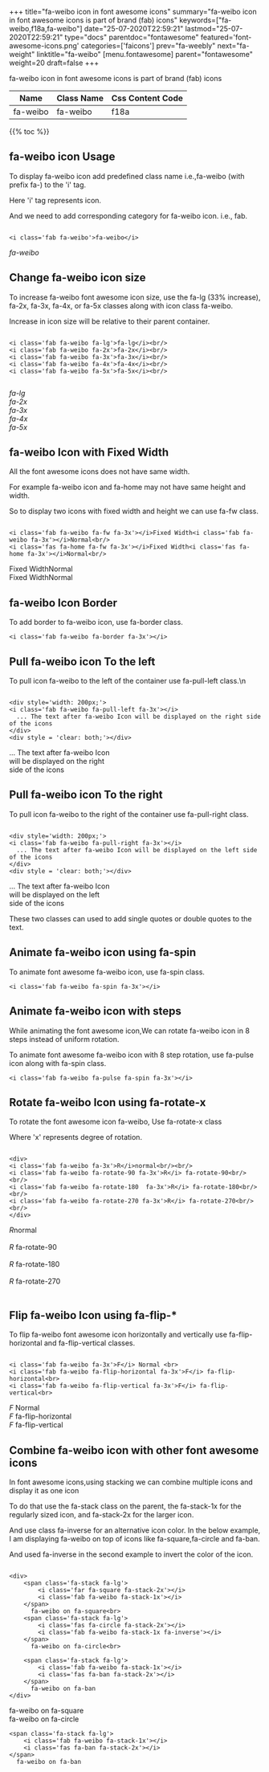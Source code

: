 +++
title="fa-weibo icon in font awesome icons"
summary="fa-weibo icon in font awesome icons is part of brand (fab) icons"
keywords=["fa-weibo,f18a,fa-weibo"]
date="25-07-2020T22:59:21"
lastmod="25-07-2020T22:59:21"
type="docs"
parentdoc="fontawesome"
featured='font-awesome-icons.png'
categories=['faicons']
prev="fa-weebly"
next="fa-weight"
linktitle="fa-weibo"
[menu.fontawesome]
parent="fontawesome"
weight=20
draft=false
+++


fa-weibo icon in font awesome icons is part of brand (fab) icons

<div class='table-responsive'><table class='table'><thead><tr><th>Name</th><th>Class Name</th><th>Css Content Code</th></tr></thead><tbody><tr><td>fa-weibo</td><td>fa-weibo</td><td>f18a</td></tr></tbody></table></div>


{{% toc %}}


## fa-weibo icon Usage

To display fa-weibo icon add predefined class name i.e.,fa-weibo (with prefix fa-) to the 'i' tag.

Here 'i' tag represents icon.

And we need to add corresponding category for fa-weibo icon. i.e., fab.


```

<i class='fab fa-weibo'>fa-weibo</i>
```

<i class='fab fa-weibo'>fa-weibo</i>




## Change fa-weibo icon size
To increase fa-weibo font awesome icon size, use the fa-lg (33% increase), fa-2x, fa-3x, fa-4x, or fa-5x classes along with icon class fa-weibo.

Increase in icon size will be relative to their parent container. 

```

<i class='fab fa-weibo fa-lg'>fa-lg</i><br/>
<i class='fab fa-weibo fa-2x'>fa-2x</i><br/>
<i class='fab fa-weibo fa-3x'>fa-3x</i><br/>
<i class='fab fa-weibo fa-4x'>fa-4x</i><br/>
<i class='fab fa-weibo fa-5x'>fa-5x</i><br/>
            
```

<i class='fab fa-weibo fa-lg'>fa-lg</i><br/>
<i class='fab fa-weibo fa-2x'>fa-2x</i><br/>
<i class='fab fa-weibo fa-3x'>fa-3x</i><br/>
<i class='fab fa-weibo fa-4x'>fa-4x</i><br/>
<i class='fab fa-weibo fa-5x'>fa-5x</i><br/>
            



## fa-weibo Icon with Fixed Width 

All the font awesome icons does not have same width.

For example fa-weibo icon and fa-home may not have same height and width.

So to display two icons with fixed width and height we can use fa-fw class.


```

<i class='fab fa-weibo fa-fw fa-3x'></i>Fixed Width<i class='fab fa-weibo fa-3x'></i>Normal<br/>
<i class='fas fa-home fa-fw fa-3x'></i>Fixed Width<i class='fas fa-home fa-3x'></i>Normal<br/>
```

<i class='fab fa-weibo fa-fw fa-3x'></i>Fixed Width<i class='fab fa-weibo fa-3x'></i>Normal<br/>
<i class='fas fa-home fa-fw fa-3x'></i>Fixed Width<i class='fas fa-home fa-3x'></i>Normal<br/>



## fa-weibo Icon Border 

To add border to fa-weibo icon, use fa-border class.


```
<i class='fab fa-weibo fa-border fa-3x'></i>

```
<i class='fab fa-weibo fa-border fa-3x'></i>





## Pull fa-weibo icon To the left

To pull icon fa-weibo to the left of the container use fa-pull-left class.\n

```

<div style='width: 200px;'>
<i class='fab fa-weibo fa-pull-left fa-3x'></i>
  ... The text after fa-weibo Icon will be displayed on the right side of the icons
</div>
<div style = 'clear: both;'></div>
```

<div style='width: 200px;'>
<i class='fab fa-weibo fa-pull-left fa-3x'></i>
  ... The text after fa-weibo Icon will be displayed on the right side of the icons
</div>
<div style = 'clear: both;'></div>




## Pull fa-weibo icon To the right
To pull icon fa-weibo to the right of the container use fa-pull-right class.

```

<div style='width: 200px;'>
<i class='fab fa-weibo fa-pull-right fa-3x'></i>
  ... The text after fa-weibo Icon will be displayed on the left side of the icons
</div>
<div style = 'clear: both;'></div>
```

<div style='width: 200px;'>
<i class='fab fa-weibo fa-pull-right fa-3x'></i>
  ... The text after fa-weibo Icon will be displayed on the left side of the icons
</div>
<div style = 'clear: both;'></div>

These two classes can used to add single quotes or double quotes to the text.


## Animate fa-weibo icon using fa-spin
To animate font awesome fa-weibo icon, use fa-spin class.

```
<i class='fab fa-weibo fa-spin fa-3x'></i>
```
<i class='fab fa-weibo fa-spin fa-3x'></i>




## Animate fa-weibo icon with steps
While animating the font awesome icon,We can rotate fa-weibo icon in 8 steps instead of uniform rotation.

To animate font awesome fa-weibo icon with 8 step rotation, use fa-pulse icon along with fa-spin class.


```
<i class='fab fa-weibo fa-pulse fa-spin fa-3x'></i>

```
<i class='fab fa-weibo fa-pulse fa-spin fa-3x'></i>





## Rotate fa-weibo Icon using fa-rotate-x
To rotate the font awesome icon fa-weibo, Use fa-rotate-x class

Where 'x' represents degree of rotation.


```

<div>
<i class='fab fa-weibo fa-3x'>R</i>normal<br/><br/>
<i class='fab fa-weibo fa-rotate-90 fa-3x'>R</i> fa-rotate-90<br/><br/> 
<i class='fab fa-weibo fa-rotate-180  fa-3x'>R</i> fa-rotate-180<br/><br/> 
<i class='fab fa-weibo fa-rotate-270 fa-3x'>R</i> fa-rotate-270<br/><br/>
</div>
```

<div>
<i class='fab fa-weibo fa-3x'>R</i>normal<br/><br/>
<i class='fab fa-weibo fa-rotate-90 fa-3x'>R</i> fa-rotate-90<br/><br/> 
<i class='fab fa-weibo fa-rotate-180  fa-3x'>R</i> fa-rotate-180<br/><br/> 
<i class='fab fa-weibo fa-rotate-270 fa-3x'>R</i> fa-rotate-270<br/><br/>
</div>




## Flip fa-weibo Icon using fa-flip-*
To flip fa-weibo font awesome icon horizontally and vertically use fa-flip-horizontal and fa-flip-vertical classes. 

```

<i class='fab fa-weibo fa-3x'>F</i> Normal <br>
<i class='fab fa-weibo fa-flip-horizontal fa-3x'>F</i> fa-flip-horizontal<br>
<i class='fab fa-weibo fa-flip-vertical fa-3x'>F</i> fa-flip-vertical<br>
```

<i class='fab fa-weibo fa-3x'>F</i> Normal <br>
<i class='fab fa-weibo fa-flip-horizontal fa-3x'>F</i> fa-flip-horizontal<br>
<i class='fab fa-weibo fa-flip-vertical fa-3x'>F</i> fa-flip-vertical<br>




## Combine fa-weibo icon with other font awesome icons
In font awesome icons,using stacking we can combine multiple icons and display it as one icon 

To do that use the fa-stack class on the parent, the fa-stack-1x for the regularly sized icon, and fa-stack-2x for the larger icon.

And use class fa-inverse for an alternative icon color. 
In the below example, I am displaying fa-weibo on top of icons like fa-square,fa-circle and fa-ban.

And used fa-inverse in the second example to invert the color of the icon.

```

<div>
    <span class='fa-stack fa-lg'>
        <i class='far fa-square fa-stack-2x'></i>
        <i class='fab fa-weibo fa-stack-1x'></i>
    </span>
      fa-weibo on fa-square<br>
    <span class='fa-stack fa-lg'>
        <i class='fas fa-circle fa-stack-2x'></i>
        <i class='fab fa-weibo fa-stack-1x fa-inverse'></i>
    </span>
      fa-weibo on fa-circle<br>

    <span class='fa-stack fa-lg'>
        <i class='fab fa-weibo fa-stack-1x'></i>
        <i class='fas fa-ban fa-stack-2x'></i>
    </span>
      fa-weibo on fa-ban
</div>
```

<div>
    <span class='fa-stack fa-lg'>
        <i class='far fa-square fa-stack-2x'></i>
        <i class='fab fa-weibo fa-stack-1x'></i>
    </span>
      fa-weibo on fa-square<br>
    <span class='fa-stack fa-lg'>
        <i class='fas fa-circle fa-stack-2x'></i>
        <i class='fab fa-weibo fa-stack-1x fa-inverse'></i>
    </span>
      fa-weibo on fa-circle<br>

    <span class='fa-stack fa-lg'>
        <i class='fab fa-weibo fa-stack-1x'></i>
        <i class='fas fa-ban fa-stack-2x'></i>
    </span>
      fa-weibo on fa-ban
</div>






